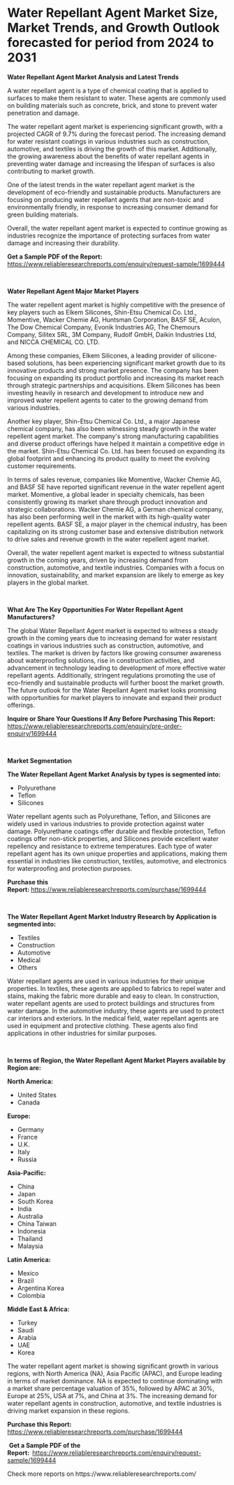 <p><h1>Water Repellant Agent Market Size, Market Trends, and Growth Outlook forecasted for period from 2024 to 2031</h1></p><p><strong>Water Repellant Agent Market Analysis and Latest Trends</strong></p>
<p><p>A water repellant agent is a type of chemical coating that is applied to surfaces to make them resistant to water. These agents are commonly used on building materials such as concrete, brick, and stone to prevent water penetration and damage.</p><p>The water repellant agent market is experiencing significant growth, with a projected CAGR of 9.7% during the forecast period. The increasing demand for water resistant coatings in various industries such as construction, automotive, and textiles is driving the growth of this market. Additionally, the growing awareness about the benefits of water repellant agents in preventing water damage and increasing the lifespan of surfaces is also contributing to market growth.</p><p>One of the latest trends in the water repellant agent market is the development of eco-friendly and sustainable products. Manufacturers are focusing on producing water repellant agents that are non-toxic and environmentally friendly, in response to increasing consumer demand for green building materials.</p><p>Overall, the water repellant agent market is expected to continue growing as industries recognize the importance of protecting surfaces from water damage and increasing their durability.</p></p>
<p><strong>Get a Sample PDF of the Report:&nbsp;</strong> <a href="https://www.reliableresearchreports.com/enquiry/request-sample/1699444">https://www.reliableresearchreports.com/enquiry/request-sample/1699444</a></p>
<p>&nbsp;</p>
<p><strong>Water Repellant Agent Major Market Players</strong></p>
<p><p>The water repellent agent market is highly competitive with the presence of key players such as Elkem Silicones, Shin-Etsu Chemical Co. Ltd., Momentive, Wacker Chemie AG, Huntsman Corporation, BASF SE, Aculon, The Dow Chemical Company, Evonik Industries AG, The Chemours Company, Silitex SRL, 3M Company, Rudolf GmbH, Daikin Industries Ltd, and NICCA CHEMICAL CO. LTD.</p><p>Among these companies, Elkem Silicones, a leading provider of silicone-based solutions, has been experiencing significant market growth due to its innovative products and strong market presence. The company has been focusing on expanding its product portfolio and increasing its market reach through strategic partnerships and acquisitions. Elkem Silicones has been investing heavily in research and development to introduce new and improved water repellent agents to cater to the growing demand from various industries.</p><p>Another key player, Shin-Etsu Chemical Co. Ltd., a major Japanese chemical company, has also been witnessing steady growth in the water repellent agent market. The company's strong manufacturing capabilities and diverse product offerings have helped it maintain a competitive edge in the market. Shin-Etsu Chemical Co. Ltd. has been focused on expanding its global footprint and enhancing its product quality to meet the evolving customer requirements.</p><p>In terms of sales revenue, companies like Momentive, Wacker Chemie AG, and BASF SE have reported significant revenue in the water repellent agent market. Momentive, a global leader in specialty chemicals, has been consistently growing its market share through product innovation and strategic collaborations. Wacker Chemie AG, a German chemical company, has also been performing well in the market with its high-quality water repellent agents. BASF SE, a major player in the chemical industry, has been capitalizing on its strong customer base and extensive distribution network to drive sales and revenue growth in the water repellent agent market.</p><p>Overall, the water repellent agent market is expected to witness substantial growth in the coming years, driven by increasing demand from construction, automotive, and textile industries. Companies with a focus on innovation, sustainability, and market expansion are likely to emerge as key players in the global market.</p></p>
<p>&nbsp;</p>
<p><strong>What Are The Key Opportunities For Water Repellant Agent Manufacturers?</strong></p>
<p><p>The global Water Repellant Agent market is expected to witness a steady growth in the coming years due to increasing demand for water resistant coatings in various industries such as construction, automotive, and textiles. The market is driven by factors like growing consumer awareness about waterproofing solutions, rise in construction activities, and advancement in technology leading to development of more effective water repellant agents. Additionally, stringent regulations promoting the use of eco-friendly and sustainable products will further boost the market growth. The future outlook for the Water Repellant Agent market looks promising with opportunities for market players to innovate and expand their product offerings.</p></p>
<p><strong>Inquire or Share Your Questions If Any Before Purchasing This Report:</strong> <a href="https://www.reliableresearchreports.com/enquiry/pre-order-enquiry/1699444">https://www.reliableresearchreports.com/enquiry/pre-order-enquiry/1699444</a></p>
<p>&nbsp;</p>
<p><strong>Market Segmentation</strong></p>
<p><strong>The Water Repellant Agent Market Analysis by types is segmented into:</strong></p>
<p><ul><li>Polyurethane</li><li>Teflon</li><li>Silicones</li></ul></p>
<p><p>Water repellant agents such as Polyurethane, Teflon, and Silicones are widely used in various industries to provide protection against water damage. Polyurethane coatings offer durable and flexible protection, Teflon coatings offer non-stick properties, and Silicones provide excellent water repellency and resistance to extreme temperatures. Each type of water repellant agent has its own unique properties and applications, making them essential in industries like construction, textiles, automotive, and electronics for waterproofing and protection purposes.</p></p>
<p><strong>Purchase this Report:&nbsp;</strong><a href="https://www.reliableresearchreports.com/purchase/1699444">https://www.reliableresearchreports.com/purchase/1699444</a></p>
<p>&nbsp;</p>
<p><strong>The Water Repellant Agent Market Industry Research by Application is segmented into:</strong></p>
<p><ul><li>Textiles</li><li>Construction</li><li>Automotive</li><li>Medical</li><li>Others</li></ul></p>
<p><p>Water repellant agents are used in various industries for their unique properties. In textiles, these agents are applied to fabrics to repel water and stains, making the fabric more durable and easy to clean. In construction, water repellant agents are used to protect buildings and structures from water damage. In the automotive industry, these agents are used to protect car interiors and exteriors. In the medical field, water repellant agents are used in equipment and protective clothing. These agents also find applications in other industries for similar purposes.</p></p>
<p>&nbsp;</p>
<p><strong>In terms of Region, the Water Repellant Agent Market Players available by Region are:</strong></p>
<p>
    <p> <strong> North America: </strong>
        <ul>
            <li>United States</li>
            <li>Canada</li>
        </ul>
        </p> 
    <p> <strong> Europe: </strong>
        <ul>
            <li>Germany</li>
            <li>France</li>
            <li>U.K.</li>
            <li>Italy</li>
            <li>Russia</li>
        </ul>
        </p> 
    <p> <strong> Asia-Pacific: </strong>
        <ul>
            <li>China</li>
            <li>Japan</li>
            <li>South Korea</li>
            <li>India</li>
            <li>Australia</li>
            <li>China Taiwan</li>
            <li>Indonesia</li>
            <li>Thailand</li>
            <li>Malaysia</li>
        </ul>
        </p> 
    <p> <strong> Latin America: </strong>
        <ul>
            <li>Mexico</li>
            <li>Brazil</li>
            <li>Argentina Korea</li>
            <li>Colombia</li>
        </ul>
        </p> 
    <p> <strong> Middle East & Africa: </strong>
        <ul>
            <li>Turkey</li>
            <li>Saudi</li>
            <li>Arabia</li>
            <li>UAE</li>
            <li>Korea</li>
        </ul>
    </p>
    </p>
<p><p>The water repellant agent market is showing significant growth in various regions, with North America (NA), Asia Pacific (APAC), and Europe leading in terms of market dominance. NA is expected to continue dominating with a market share percentage valuation of 35%, followed by APAC at 30%, Europe at 25%, USA at 7%, and China at 3%. The increasing demand for water repellant agents in construction, automotive, and textile industries is driving market expansion in these regions.</p></p>
<p><strong>Purchase this Report: </strong><a href="https://www.reliableresearchreports.com/purchase/1699444">https://www.reliableresearchreports.com/purchase/1699444</a></p>
<p>&nbsp;<strong>Get a Sample PDF of the Report:&nbsp;&nbsp;</strong><a href="https://www.reliableresearchreports.com/enquiry/request-sample/1699444">https://www.reliableresearchreports.com/enquiry/request-sample/1699444</a></p>
<p><strong></strong></p>
<p>Check more reports on https://www.reliableresearchreports.com/</p>